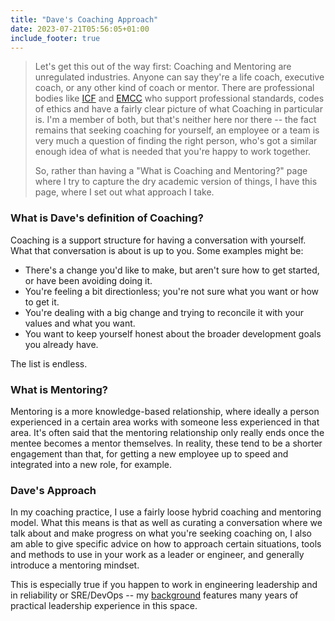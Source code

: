 ```yaml
---
title: "Dave's Coaching Approach"
date: 2023-07-21T05:56:05+01:00
include_footer: true
---
```


> Let's get this out of the way first: Coaching and Mentoring are unregulated industries. Anyone can say they're a life coach, executive coach, or any other kind of coach or mentor. There are professional bodies like [ICF](https://www.coachingfederation/) and [EMCC](https://www.emccglobal.org/) who support professional standards, codes of ethics and have a fairly clear picture of what Coaching in particular is. I'm a member of both, but that's neither here nor there -- the fact remains that seeking coaching for yourself, an employee or a team is very much a question of finding the right person, who's got a similar enough idea of what is needed that you're happy to work together.
>
> So, rather than having a "What is Coaching and Mentoring?" page where I try to capture the dry academic version of things, I have this page, where I set out what approach I take.



### What is Dave's definition of Coaching?


Coaching is a support structure for having a conversation with yourself. What that conversation is about is up to you. Some examples might be:

 - There's a change you'd like to make, but aren't sure how to get started, or have been avoiding doing it.
 - You're feeling a bit directionless; you're not sure what you want or how to get it.
 - You're dealing with a big change and trying to reconcile it with your values and what you want.
 - You want to keep yourself honest about the broader development goals you already have.

The list is endless. 

### What is Mentoring?

Mentoring is a more knowledge-based relationship, where ideally a person experienced in a certain area works with someone less experienced in that area. It's often said that the mentoring relationship only really ends once the mentee becomes a mentor themselves. In reality, these tend to be a shorter engagement than that, for getting a new employee up to speed and integrated into a new role, for example.

### Dave's Approach

In my coaching practice, I use a fairly loose hybrid coaching and mentoring model. What this means is that as well as curating a conversation where we talk about and make progress on what you're seeking coaching on, I also am able to give specific advice on how to approach certain situations, tools and methods to use in your work as a leader or engineer, and generally introduce a mentoring mindset.

This is especially true if you happen to work in engineering leadership and in reliability or SRE/DevOps -- my [background](https://log.andvari.net/pages/about.html) features many years of practical leadership experience in this space. 
